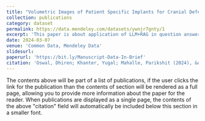 ```yaml
---
title: "Volumetric Images of Patient Specific Implants for Cranial Defects"
collection: publications
category: dataset
permalink: https://data.mendeley.com/datasets/ywnjr7gnty/1
excerpt: 'This paper is about application of LLM+RAG in question answering system for National Eligiblity Entrance Test. The number 2 is left for future work.'
date: 2024-03-07
venue: 'Common Data, Mendeley Data'
slidesurl: 
paperurl: 'https://bit.ly/Manuscript-Data-In-Brief'
citation: 'Oswal, Dhiren; Khanter, Yugal; Mahalle, Parikshit (2024), &quot; Volumetric Images of Patient Specific Implants for Cranial Defects&quot; <i>Mendeley Data, V1, doi: 10.17632/ywnjr7gnty.1.</i>. 2(2).'
---
```


The contents above will be part of a list of publications, if the user clicks the link for the publication than the contents of section will be rendered as a full page, allowing you to provide more information about the paper for the reader. When publications are displayed as a single page, the contents of the above "citation" field will automatically be included below this section in a smaller font.